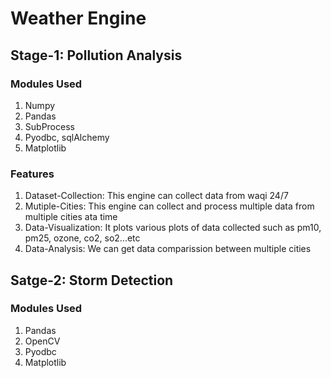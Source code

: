 # Weather Engine

## Stage-1: Pollution Analysis
### Modules Used
1. Numpy
2. Pandas
3. SubProcess
4. Pyodbc, sqlAlchemy
5. Matplotlib

### Features
1. Dataset-Collection: This engine can collect data from waqi 24/7
2. Mutiple-Cities: This engine can collect and process multiple data from multiple cities ata time
3. Data-Visualization: It plots various plots of data collected such as pm10, pm25, ozone, co2, so2...etc
4. Data-Analysis: We can get data comparission between multiple cities 

## Satge-2: Storm Detection
### Modules Used
1. Pandas
2. OpenCV
3. Pyodbc
4. Matplotlib
